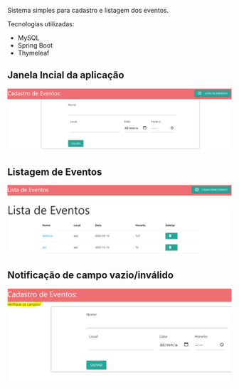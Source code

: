 Sistema simples para cadastro e listagem dos eventos.

Tecnologias utilizadas:
- MySQL
- Spring Boot
- Thymeleaf

## Janela Incial da aplicação
![Demonstrativo area web](https://github.com/Matheuscruztj/Eventosapp/blob/main/Prints/Janela%20Inicial.PNG)

## Listagem de Eventos
![Demonstrativo listagem eventos](https://github.com/Matheuscruztj/Eventosapp/blob/main/Prints/Listagem%20de%20Eventos.PNG)

## Notificação de campo vazio/inválido
![Demonstrativo listagem eventos](https://github.com/Matheuscruztj/Eventosapp/blob/main/Prints/Campo_vazio.png)
